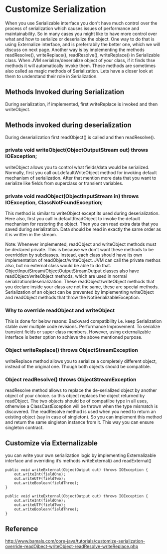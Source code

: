 # Customize Serialization
When you use Serializable interface you don't have much control over the process of serialization which causes issues of performance and maintainability. So in many cases you might like to have more control over what and how to serialize or deserialize the object. One way to do that is using Externalize interface, and is preferrabily the better one, which we will discuss on next page. Another way is by implementing the methods readResolve(), writeReplace(), readResolve(), writeReplace() in Serializable class. 
When JVM serialize/deserialize object of your class, if it finds thse methods it will automatically invoke them. These methods are sometimes also called as magic methods of Serialization. Lets have a closer look at them to understand their role in Serialization.

## Methods Invoked during Serialization
During serialization, if implemented, first writeReplace is invoked and then writeObject.

## Methods invoked during deserialization
During deserialization first readObject() is called and then readResolve().

### private void writeObject(ObjectOutputStream out) throws IOException;
writeObject allows you to control what fields/data would be serialized. 
Normally, first you call out.defaultWriteObject method for invoking default mechanism of serialization. After that mention more data that you want to serialize like fields from superclass or transient variables.

### private void readObject(ObjectInputStream in) throws IOException, ClassNotFoundException;
This method is similar to writeObject except its used during deserialization. 
Here also, first you call in.defaultReadObject to invoke the default mechanism for restoring the object. Then you can read extra data that you saved during serialization. Data should be read in exactly the same order as it is written in the stream. 

Note: Whenever implemented, readObject and writeObject methods must be declared private. This is because we don't want these methods to be overridden by subclasses. Instead, each class should have its own implementation of readObject/writeObject. JVM can call the private methos also, but no external class would be able to do that.
ObjectInputStream/ObjectOutputStreamOutput classes also have readObject/writeObject methods, which are used in normal serialization/deserialization. These readObject/writeObject methods that you declare inside your class are not the same, these are special methods. 
Serialization of an object can be prevented by implementing writeObject and readObject methods that throw the NotSerializableException.

### Why to override readObject and writeObject
This is done for below reaons:
Backward compatibility i.e. keep Serialization stable over multiple code revisions.
Performance Improvement.
To serialize transient fields or super class members.
However, using externalizable interface is better option to achieve the above mentioned purpose. 

### Object writeReplace() throws ObjectStreamException
writeReplace method allows you to serialize a completely different object, instead of the original one. Though both objects should be compatible.

### Object readResolve() throws ObjectStreamException
readResolve method allows to replace the de-serialized object by another object of your choice. so this object replaces the object returned by readObject. The two objects should be of compatilbe type in all uses, otherwise a ClassCastException will be thrown when the type mismatch is discovered. 
The readResolve method is used when you need to return an existing object (say in case of singleton). So you can implement this method and return the same singleton instance from it. This way you can ensure singleton contract. 


## Customize via Externalizable
you can write your own serialization logic by implementing Externalizable interface and overriding it’s methods writeExternal() and readExternal()

```
public void writeExternal(ObjectOutput out) throws IOException {
    out.writeInt(fieldOne);
    out.writeUTF(fieldTwo);
    out.writeBoolean(fieldThree);
}
```

```
public void writeExternal(ObjectOutput out) throws IOException {
    out.writeInt(fieldOne);
    out.writeUTF(fieldTwo);
    out.writeBoolean(fieldThree);
}
```

## Reference
http://www.bamals.com/core-java/tutorials/customize-serialization-override-readOjbect-writeObject-readResolve-writeReplace.php

